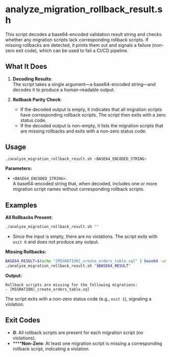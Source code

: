 # analyze_migration_rollback_result.sh

This script decodes a base64-encoded validation result string and checks whether any migration scripts lack corresponding rollback scripts. If missing rollbacks are detected, it prints them out and signals a failure (non-zero exit code), which can be used to fail a CI/CD pipeline.

## What It Does

1. **Decoding Results**:  
   The script takes a single argument—a base64-encoded string—and decodes it to produce a human-readable output.

2. **Rollback Parity Check**:  
   - If the decoded output is empty, it indicates that all migration scripts have corresponding rollback scripts. The script then exits with a zero status code.
   - If the decoded output is non-empty, it lists the migration scripts that are missing rollbacks and exits with a non-zero status code.

## Usage

```bash
./analyze_migration_rollback_result.sh <BASE64_ENCODED_STRING>
```

**Parameters:**

- `<BASE64_ENCODED_STRING>`:  
  A base64-encoded string that, when decoded, includes one or more migration script names without corresponding rollback scripts.

## Examples

**All Rollbacks Present:**

```bash
./analyze_migration_rollback_result.sh ""
```

- Since the input is empty, there are no violations. The script exits with `exit 0` and does not produce any output.

**Missing Rollbacks:**

```bash
BASE64_RESULT=$(echo "[MIGRATION]_create_orders_table.sql" | base64 -w0)
./analyze_migration_rollback_result.sh "$BASE64_RESULT"
```

**Output:**
```
Rollback scripts are missing for the following migrations:
- [MIGRATION]_create_orders_table.sql
```

The script exits with a non-zero status code (e.g., `exit 1`), signaling a violation.

## Exit Codes

- **0**: All rollback scripts are present for each migration script (no violations).
- ******Non-Zero**: At least one migration script is missing a corresponding rollback script, indicating a violation.